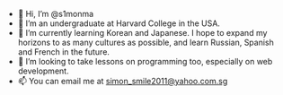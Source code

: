 - 👋 Hi, I’m @s1monma
- 👀 I’m an undergraduate at Harvard College in the USA.
- 🌱 I’m currently learning Korean and Japanese. I hope to expand my horizons to as many cultures as possible, and learn Russian, Spanish and French in the future.
- 💞️ I’m looking to take lessons on programming too, especially on web development.
- 📫 You can email me at simon_smile2011@yahoo.com.sg

<!---
s1monma/s1monma is a ✨ special ✨ repository because its `README.md` (this file) appears on your GitHub profile.
You can click the Preview link to take a look at your changes.
--->
